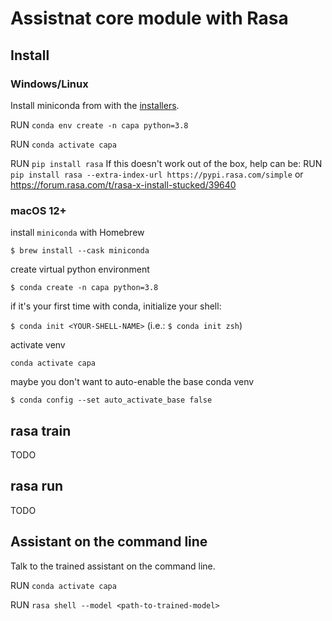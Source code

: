 # Assistnat core module with Rasa

## Install

### Windows/Linux

Install miniconda from with the [installers](https://docs.conda.io/en/latest/miniconda.html).

RUN `conda env create -n capa python=3.8`

RUN `conda activate capa`

RUN `pip install rasa`
If this doesn't work out of the box, help can be:
RUN `pip install rasa --extra-index-url https://pypi.rasa.com/simple`
or <https://forum.rasa.com/t/rasa-x-install-stucked/39640>

### macOS 12+

install `miniconda` with Homebrew

`$ brew install --cask miniconda`

create virtual python environment

`$ conda create -n capa python=3.8`

if it's your first time with conda, initialize your shell:

`$ conda init <YOUR-SHELL-NAME>` (i.e.: `$ conda init zsh`)

activate venv

`conda activate capa`

maybe you don't want to auto-enable the base conda venv

`$ conda config --set auto_activate_base false`


## rasa train

TODO

## rasa run

TODO

## Assistant on the command line

Talk to the trained assistant on the command line.

RUN `conda activate capa`

RUN `rasa shell --model <path-to-trained-model>`
